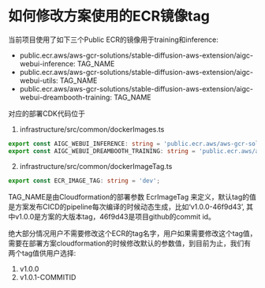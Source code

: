 # 如何修改方案使用的ECR镜像tag
当前项目使用了如下三个Public ECR的镜像用于training和inference:
* public.ecr.aws/aws-gcr-solutions/stable-diffusion-aws-extension/aigc-webui-inference: TAG_NAME
* public.ecr.aws/aws-gcr-solutions/stable-diffusion-aws-extension/aigc-webui-utils: TAG_NAME
* public.ecr.aws/aws-gcr-solutions/stable-diffusion-aws-extension/aigc-webui-dreambooth-training: TAG_NAME

对应的部署CDK代码位于
1. infrastructure/src/common/dockerImages.ts
```typescript
export const AIGC_WEBUI_INFERENCE: string = 'public.ecr.aws/aws-gcr-solutions/stable-diffusion-aws-extension/aigc-webui-inference:';
export const AIGC_WEBUI_DREAMBOOTH_TRAINING: string = 'public.ecr.aws/aws-gcr-solutions/stable-diffusion-aws-extension/aigc-webui-dreambooth-training:';
```
2. infrastructure/src/common/dockerImageTag.ts
```typescript
export const ECR_IMAGE_TAG: string = 'dev';
```
TAG_NAME是由Cloudformation的部署参数 EcrImageTag 来定义，默认tag的值是方案发布CICD的pipeline每次编译的时候动态生成，比如‘v1.0.0-46f9d43’, 其中v1.0.0是方案的大版本tag，46f9d43是项目github的commit id。

绝大部分情况用户不需要修改这个ECR的tag名字，用户如果需要修改这个tag值，需要在部署方案cloudformation的时候修改默认的参数值，到目前为止，我们有两个tag值供用户选择:
1. v1.0.0
2. v1.0.1-COMMITID
